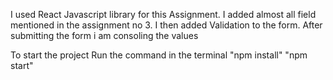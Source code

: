 I used React Javascript library for this Assignment.
I added almost all field mentioned in the assignment no 3.
I then added Validation to the form.
After submitting the form i am consoling the values


To start the project 
Run the command in the terminal
"npm install"
"npm start"